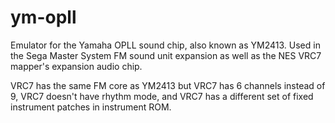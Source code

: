 # ym-opll

Emulator for the Yamaha OPLL sound chip, also known as YM2413. Used in the Sega Master System FM sound unit expansion
as well as the NES VRC7 mapper's expansion audio chip.

VRC7 has the same FM core as YM2413 but VRC7 has 6 channels instead of 9, VRC7 doesn't have rhythm mode, and VRC7 has
a different set of fixed instrument patches in instrument ROM.